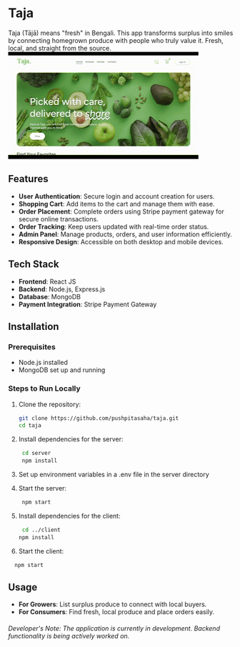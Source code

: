 # Taja

Taja (Tājā) means "fresh" in Bengali. This app transforms surplus into smiles by connecting homegrown produce with people who truly value it. Fresh, local, and straight from the source.  
![Taja](media/taja.gif)

## Features  
- **User Authentication**: Secure login and account creation for users.  
- **Shopping Cart**: Add items to the cart and manage them with ease.  
- **Order Placement**: Complete orders using Stripe payment gateway for secure online transactions.  
- **Order Tracking**: Keep users updated with real-time order status.  
- **Admin Panel**: Manage products, orders, and user information efficiently.  
- **Responsive Design**: Accessible on both desktop and mobile devices.  

## Tech Stack  
- **Frontend**: React JS  
- **Backend**: Node.js, Express.js  
- **Database**: MongoDB  
- **Payment Integration**: Stripe Payment Gateway  

## Installation  

### Prerequisites  
- Node.js installed  
- MongoDB set up and running  

### Steps to Run Locally  

1. Clone the repository:  
   ```bash
   git clone https://github.com/pushpitasaha/taja.git
   cd taja
   ```
2. Install dependencies for the server:
   ```bash
    cd server
    npm install
   ```
3. Set up environment variables in a .env file in the server directory

4. Start the server:
   ```bash
    npm start
   ```
5. Install dependencies for the client:
   ```bash
    cd ../client
   npm install
   ```
6. Start the client:
 ```bash
   npm start
   ```

## Usage

- **For Growers**: List surplus produce to connect with local buyers.
- **For Consumers**: Find fresh, local produce and place orders easily.

###### Developer's Note: The application is currently in development. Backend functionality is being actively worked on.
